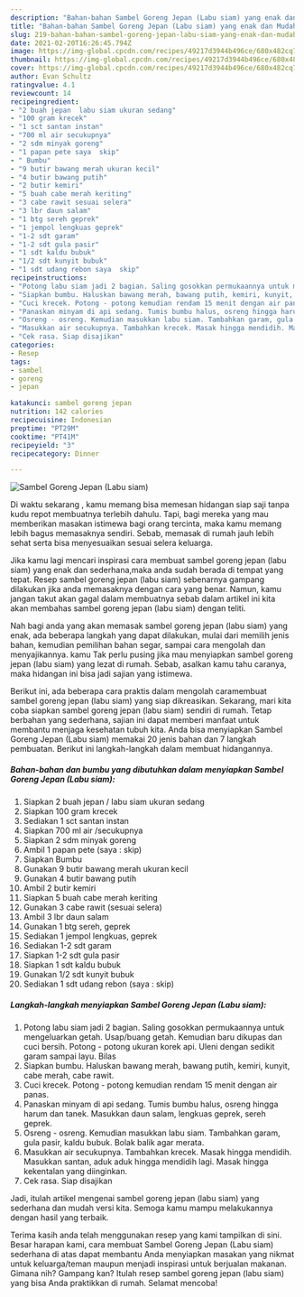 ```yaml
---
description: "Bahan-bahan Sambel Goreng Jepan (Labu siam) yang enak dan Mudah Dibuat"
title: "Bahan-bahan Sambel Goreng Jepan (Labu siam) yang enak dan Mudah Dibuat"
slug: 219-bahan-bahan-sambel-goreng-jepan-labu-siam-yang-enak-dan-mudah-dibuat
date: 2021-02-20T16:26:45.794Z
image: https://img-global.cpcdn.com/recipes/49217d3944b496ce/680x482cq70/sambel-goreng-jepan-labu-siam-foto-resep-utama.jpg
thumbnail: https://img-global.cpcdn.com/recipes/49217d3944b496ce/680x482cq70/sambel-goreng-jepan-labu-siam-foto-resep-utama.jpg
cover: https://img-global.cpcdn.com/recipes/49217d3944b496ce/680x482cq70/sambel-goreng-jepan-labu-siam-foto-resep-utama.jpg
author: Evan Schultz
ratingvalue: 4.1
reviewcount: 14
recipeingredient:
- "2 buah jepan  labu siam ukuran sedang"
- "100 gram krecek"
- "1 sct santan instan"
- "700 ml air secukupnya"
- "2 sdm minyak goreng"
- "1 papan pete saya  skip"
- " Bumbu"
- "9 butir bawang merah ukuran kecil"
- "4 butir bawang putih"
- "2 butir kemiri"
- "5 buah cabe merah keriting"
- "3 cabe rawit sesuai selera"
- "3 lbr daun salam"
- "1 btg sereh geprek"
- "1 jempol lengkuas geprek"
- "1-2 sdt garam"
- "1-2 sdt gula pasir"
- "1 sdt kaldu bubuk"
- "1/2 sdt kunyit bubuk"
- "1 sdt udang rebon saya  skip"
recipeinstructions:
- "Potong labu siam jadi 2 bagian. Saling gosokkan permukaannya untuk mengeluarkan getah. Usap/buang getah. Kemudian baru dikupas dan cuci bersih. Potong - potong ukuran korek api. Uleni dengan sedikit garam sampai layu. Bilas"
- "Siapkan bumbu. Haluskan bawang merah, bawang putih, kemiri, kunyit, cabe merah, cabe rawit."
- "Cuci krecek. Potong - potong kemudian rendam 15 menit dengan air panas."
- "Panaskan minyam di api sedang. Tumis bumbu halus, osreng hingga harum dan tanek. Masukkan daun salam, lengkuas geprek, sereh geprek."
- "Osreng - osreng. Kemudian masukkan labu siam. Tambahkan garam, gula pasir, kaldu bubuk. Bolak balik agar merata."
- "Masukkan air secukupnya. Tambahkan krecek. Masak hingga mendidih. Masukkan santan, aduk aduk hingga mendidih lagi. Masak hingga kekentalan yang diinginkan."
- "Cek rasa. Siap disajikan"
categories:
- Resep
tags:
- sambel
- goreng
- jepan

katakunci: sambel goreng jepan 
nutrition: 142 calories
recipecuisine: Indonesian
preptime: "PT29M"
cooktime: "PT41M"
recipeyield: "3"
recipecategory: Dinner

---
```



![Sambel Goreng Jepan (Labu siam)](https://img-global.cpcdn.com/recipes/49217d3944b496ce/680x482cq70/sambel-goreng-jepan-labu-siam-foto-resep-utama.jpg)

Di waktu  sekarang , kamu memang bisa memesan hidangan siap saji tanpa kudu repot membuatnya terlebih dahulu. Tapi, bagi mereka yang mau memberikan masakan istimewa bagi orang tercinta, maka kamu memang lebih bagus memasaknya sendiri. Sebab, memasak di rumah jauh lebih sehat serta bisa menyesuaikan sesuai selera keluarga.

Jika kamu lagi mencari inspirasi cara membuat sambel goreng jepan (labu siam) yang enak dan sederhana,maka anda sudah berada di tempat yang tepat. Resep sambel goreng jepan (labu siam)  sebenarnya gampang dilakukan jika anda memasaknya dengan cara yang benar. Namun, kamu jangan takut akan gagal dalam membuatnya 
sebab dalam artikel ini kita akan membahas sambel goreng jepan (labu siam) dengan teliti.  



Nah bagi anda yang akan memasak sambel goreng jepan (labu siam) yang enak, ada beberapa langkah yang dapat dilakukan, mulai dari memilih jenis bahan, kemudian pemilihan bahan segar, sampai cara mengolah dan menyajikannya. kamu Tak perlu pusing jika mau menyiapkan sambel goreng jepan (labu siam) yang lezat di rumah. Sebab, asalkan kamu  tahu caranya, maka hidangan ini bisa jadi sajian yang istimewa.

Berikut ini, ada beberapa cara praktis  dalam mengolah caramembuat sambel goreng jepan (labu siam) yang siap dikreasikan. Sekarang, mari kita coba siapkan sambel goreng jepan (labu siam) sendiri di rumah. Tetap berbahan yang sederhana, sajian ini dapat memberi manfaat untuk membantu menjaga kesehatan tubuh kita. Anda bisa menyiapkan Sambel Goreng Jepan (Labu siam) memakai 20 jenis bahan dan 7 langkah pembuatan. Berikut ini langkah-langkah dalam membuat hidangannya.

<!--inarticleads1-->

##### Bahan-bahan dan bumbu yang dibutuhkan dalam menyiapkan Sambel Goreng Jepan (Labu siam):

1. Siapkan 2 buah jepan / labu siam ukuran sedang
1. Siapkan 100 gram krecek
1. Sediakan 1 sct santan instan
1. Siapkan 700 ml air /secukupnya
1. Siapkan 2 sdm minyak goreng
1. Ambil 1 papan pete (saya : skip)
1. Siapkan  Bumbu
1. Gunakan 9 butir bawang merah ukuran kecil
1. Gunakan 4 butir bawang putih
1. Ambil 2 butir kemiri
1. Siapkan 5 buah cabe merah keriting
1. Gunakan 3 cabe rawit (sesuai selera)
1. Ambil 3 lbr daun salam
1. Gunakan 1 btg sereh, geprek
1. Sediakan 1 jempol lengkuas, geprek
1. Sediakan 1-2 sdt garam
1. Siapkan 1-2 sdt gula pasir
1. Siapkan 1 sdt kaldu bubuk
1. Gunakan 1/2 sdt kunyit bubuk
1. Sediakan 1 sdt udang rebon (saya : skip)




<!--inarticleads2-->

##### Langkah-langkah menyiapkan Sambel Goreng Jepan (Labu siam):

1. Potong labu siam jadi 2 bagian. Saling gosokkan permukaannya untuk mengeluarkan getah. Usap/buang getah. Kemudian baru dikupas dan cuci bersih. Potong - potong ukuran korek api. Uleni dengan sedikit garam sampai layu. Bilas
1. Siapkan bumbu. Haluskan bawang merah, bawang putih, kemiri, kunyit, cabe merah, cabe rawit.
1. Cuci krecek. Potong - potong kemudian rendam 15 menit dengan air panas.
1. Panaskan minyam di api sedang. Tumis bumbu halus, osreng hingga harum dan tanek. Masukkan daun salam, lengkuas geprek, sereh geprek.
1. Osreng - osreng. Kemudian masukkan labu siam. Tambahkan garam, gula pasir, kaldu bubuk. Bolak balik agar merata.
1. Masukkan air secukupnya. Tambahkan krecek. Masak hingga mendidih. Masukkan santan, aduk aduk hingga mendidih lagi. Masak hingga kekentalan yang diinginkan.
1. Cek rasa. Siap disajikan




Jadi, itulah artikel mengenai  sambel goreng jepan (labu siam)  yang sederhana dan mudah versi kita. Semoga kamu mampu melakukannya dengan hasil yang terbaik. 

Terima kasih anda telah menggunakan resep yang kami tampilkan di sini. Besar harapan kami, cara membuat  Sambel Goreng Jepan (Labu siam) sederhana di atas dapat membantu Anda menyiapkan masakan yang nikmat untuk keluarga/teman maupun menjadi inspirasi untuk berjualan makanan. Gimana nih? Gampang kan? Itulah resep sambel goreng jepan (labu siam) yang bisa Anda praktikkan di rumah. Selamat mencoba!

